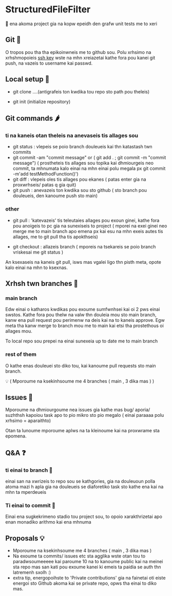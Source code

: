 # StructuredFileFilter

:owl: ena akoma project gia na kopw epeidh den grafw unit tests me to xeri 

## Git :cherries:	

O tropos pou tha tha epikoinwneis me to github sou.
Polu xrhsimo na xrhshmopoieis [ssh key](https://docs.github.com/en/authentication/connecting-to-github-with-ssh/generating-a-new-ssh-key-and-adding-it-to-the-ssh-agent) wste na mhn xreiazetai kathe fora pou kanei git push, na vazeis to username kai passwd. 

## Local setup :crab:	

* git clone ....(antigrafeis ton kwdika tou repo sto path pou theleis) 

* git init (initialize repository) 

## Git commands  :hot_pepper:	

### ti na kaneis otan theleis na anevaseis tis allages sou

* git status : vlepeis se poio branch douleueis kai thn katastash twn commits 
* git commit -am "commit message" or ( git add . ; git commit -m "commit message") ( prostheteis tis allages sou topika kai dhmiourgeis neo commit, ta mhnumata kalo einai na mhn einai polu megala px git commit -m'add testMethodFunction()')
* git diff : vlepeis oles tis allages pou ekanes ( patas enter gia na proxwrhseis/ patas q gia quit)
* git push : anevazeis ton kwdika sou sto github ( sto branch pou douleueis, den kanoume push sto main)

### other

* git pull : 'katevazeis' tis teleutaies allages pou exoun ginei, kathe fora pou anoigeis to pc gia na sunexiseis to project ( mporei na exei ginei neo merge me to main branch apo emena px kai esu na mhn exeis autes tis allages, me to git pull tha tis apokthseis)

* git checkout : allazeis branch ( mporeis na tsekareis se poio branch vriskesai me git status )

An ksexaseis na kaneis git pull, isws mas vgalei ligo thn pisth meta, opote kalo einai na mhn to ksexnas.

## Xrhsh twn branches :beers:	

### main branch 

Edw einai o katharos kwdikas pou exoume sumfwnhsei kai oi 2 pws einai swstos.
Kathe fora pou thelw na valw thn douleia mou sto main branch, kanw ena pull request pou perimenw na deis kai na to kaneis approve. Egw meta tha kanw merge to branch mou me to main kai etsi tha prostethous oi allages mou.


To local repo sou prepei na einai sunexeia up to date me to main branch

### rest of them

O kathe enas douleuei sto diko tou, kai kanoume pull requests sto main branch.

 :bulb:	( Mporoume na ksekinhsoume me 4 branches ( main , 3 dika mas ) )

## Issues :bug:

Mporoume na dhmiourgoume nea issues gia kathe mas bug/ aporia/ suzhthsh kapoiou task apo to pio mikro sto pio megalo ( einai paraaaa polu xrhsimo = aparaithto) 

Otan ta lunoume mporoume aplws na ta kleinoume kai na proxwrame sta epomena. 

## Q&A :question:

### ti einai to branch :pancakes:

einai san na xwrizeis to repo sou se kathgories, gia na douleuoun polla atoma mazi h apla gia na douleueis se diaforetiko task sto kathe ena kai na mhn ta mperdeueis

### Ti einai to commit :salt:

Einai ena sugkekrimeno stadio tou project sou, to opoio xarakthrizetai apo enan monadiko arithmo kai ena mhnuma

## Proposals :bulb:	

* Mporoume na ksekinhsoume me 4 branches ( main , 3 dika mas ) 
* Na exoume ta commits/ issues etc sta agglika wste otan tou to paradwsoumeeeee kai paroume 10 na to kanoume public kai na meinei sta repo mas san kati pou exoume kanei ki emeis ta paidia se auth thn latremenh sxolh :) 
* extra tip, energopoihste to 'Private contributions' gia na fainetai oti eiste energoi sto Github akoma kai se private repo, opws tha einai to diko mas.
